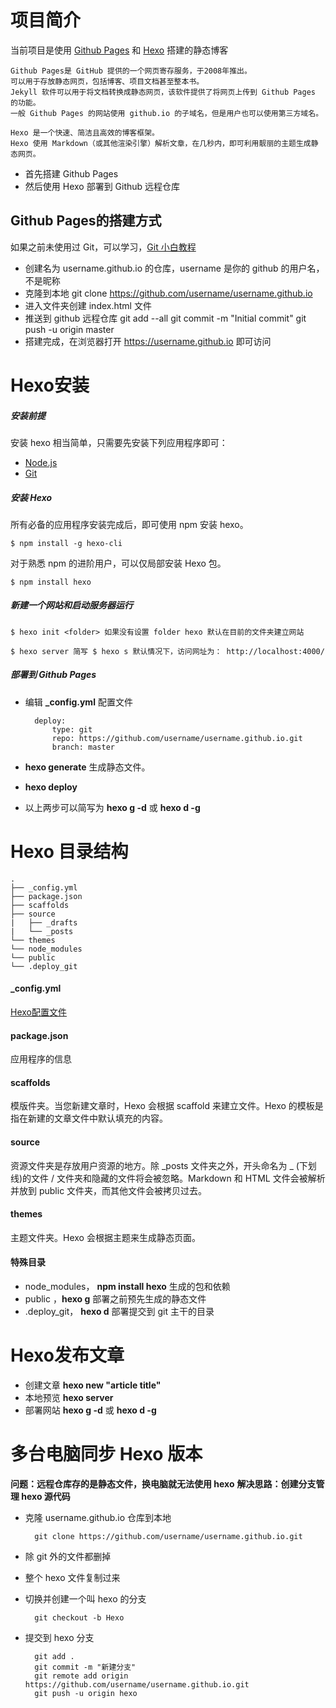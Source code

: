 # 项目简介
当前项目是使用 [Github Pages](https://pages.github.com/) 和 [Hexo](https://Hexo.io/zh-cn/docs/) 搭建的静态博客

    Github Pages是 GitHub 提供的一个网页寄存服务，于2008年推出。
    可以用于存放静态网页，包括博客、项目文档甚至整本书。
    Jekyll 软件可以用于将文档转换成静态网页，该软件提供了将网页上传到 Github Pages 的功能。
    一般 Github Pages 的网站使用 github.io 的子域名，但是用户也可以使用第三方域名。

    Hexo 是一个快速、简洁且高效的博客框架。
    Hexo 使用 Markdown（或其他渲染引擎）解析文章，在几秒内，即可利用靓丽的主题生成静态网页。

- 首先搭建 Github Pages
- 然后使用 Hexo 部署到 Github 远程仓库

## Github Pages的搭建方式
如果之前未使用过 Git，可以学习，[Git 小白教程](http://rogerdudler.github.io/git-guide/index.zh.html)
- 创建名为 username.github.io 的仓库，username 是你的 github 的用户名，不是昵称
- 克隆到本地 
    git clone https://github.com/username/username.github.io
- 进入文件夹创建 index.html 文件
- 推送到 github 远程仓库
    git add --all
    git commit -m "Initial commit"
    git push -u origin master
- 搭建完成，在浏览器打开 https://username.github.io 即可访问

# Hexo安装

##### 安装前提
安装 hexo 相当简单，只需要先安装下列应用程序即可：
- [Node.js](https://nodejs.org/en/)
- [Git](https://git-scm.com/)

##### 安装 Hexo
所有必备的应用程序安装完成后，即可使用 npm 安装 hexo。

    $ npm install -g hexo-cli

对于熟悉 npm 的进阶用户，可以仅局部安装 Hexo 包。

    $ npm install hexo
    
##### 新建一个网站和启动服务器运行

    $ hexo init <folder> 如果没有设置 folder hexo 默认在目前的文件夹建立网站

    $ hexo server 简写 $ hexo s 默认情况下，访问网址为： http://localhost:4000/

##### 部署到 Github Pages
- 编辑 **_config.yml** 配置文件

        deploy:
            type: git
            repo: https://github.com/username/username.github.io.git
            branch: master  

- **hexo generate** 生成静态文件。
- **hexo deploy**
- 以上两步可以简写为 **hexo g -d** 或 **hexo d -g**


# Hexo 目录结构
    .
    ├── _config.yml 
    ├── package.json
    ├── scaffolds
    ├── source
    |   ├── _drafts
    |   └── _posts
    └── themes
    └── node_modules
    └── public
    └── .deploy_git

#### _config.yml
[Hexo配置文件](https://Hexo.io/zh-cn/docs/configuration)

#### package.json
应用程序的信息

#### scaffolds
模版件夹。当您新建文章时，Hexo 会根据 scaffold 来建立文件。Hexo 的模板是指在新建的文章文件中默认填充的内容。

#### source
资源文件夹是存放用户资源的地方。除 _posts 文件夹之外，开头命名为 _ (下划线)的文件 / 文件夹和隐藏的文件将会被忽略。Markdown 和 HTML 文件会被解析并放到 public 文件夹，而其他文件会被拷贝过去。

#### themes
主题文件夹。Hexo 会根据主题来生成静态页面。

#### 特殊目录
- node_modules， **npm install hexo** 生成的包和依赖
- public ，**hexo g** 部署之前预先生成的静态文件
- .deploy_git， **hexo d** 部署提交到 git 主干的目录

# Hexo发布文章
- 创建文章 **hexo new "article title"**
- 本地预览 **hexo server**
- 部署网站 **hexo g -d** 或 **hexo d -g**

# 多台电脑同步 Hexo 版本
**问题：远程仓库存的是静态文件，换电脑就无法使用 hexo**
**解决思路：创建分支管理 hexo 源代码**

- 克隆 username.github.io 仓库到本地

        git clone https://github.com/username/username.github.io.git

- 除 git 外的文件都删掉

- 整个 hexo 文件复制过来

- 切换并创建一个叫 hexo 的分支

        git checkout -b Hexo

- 提交到 hexo 分支

        git add .
        git commit -m "新建分支"
        git remote add origin https://github.com/username/username.github.io.git
        git push -u origin hexo